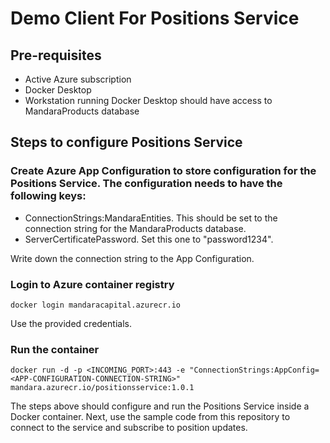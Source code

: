 # Demo Client For Positions Service

## Pre-requisites
- Active Azure subscription
- Docker Desktop
- Workstation running Docker Desktop should have access to MandaraProducts database

## Steps to configure Positions Service

### Create Azure App Configuration to store configuration for the Positions Service. The configuration needs to have the following keys:
- ConnectionStrings:MandaraEntities. This should be set to the connection string for the MandaraProducts database.
- ServerCertificatePassword. Set this one to "password1234".

Write down the connection string to the App Configuration.

### Login to Azure container registry
```
docker login mandaracapital.azurecr.io
```
Use the provided credentials.

### Run the container
```
docker run -d -p <INCOMING_PORT>:443 -e "ConnectionStrings:AppConfig=<APP-CONFIGURATION-CONNECTION-STRING>" mandara.azurecr.io/positionsservice:1.0.1
```

The steps above should configure and run the Positions Service inside a Docker container. Next, use the sample code from this repository to connect to the service and subscribe to position updates.
